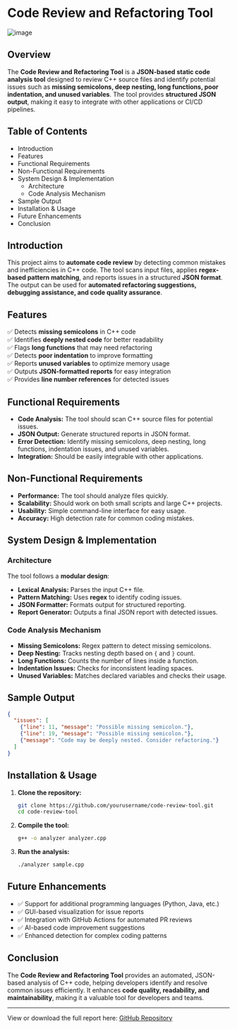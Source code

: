 # Code Review and Refactoring Tool

![image](https://github.com/user-attachments/assets/84d2cad9-ce8c-43bb-b8c0-72762dc25247)


## Overview
The **Code Review and Refactoring Tool** is a **JSON-based static code analysis tool** designed to review C++ source files and identify potential issues such as **missing semicolons, deep nesting, long functions, poor indentation, and unused variables**. The tool provides **structured JSON output**, making it easy to integrate with other applications or CI/CD pipelines.

## Table of Contents
- Introduction
- Features
- Functional Requirements
- Non-Functional Requirements
- System Design & Implementation
  - Architecture
  - Code Analysis Mechanism
- Sample Output
- Installation & Usage
- Future Enhancements
- Conclusion

## Introduction
This project aims to **automate code review** by detecting common mistakes and inefficiencies in C++ code. The tool scans input files, applies **regex-based pattern matching**, and reports issues in a structured **JSON format**. The output can be used for **automated refactoring suggestions, debugging assistance, and code quality assurance**.

## Features
✅ Detects **missing semicolons** in C++ code  
✅ Identifies **deeply nested code** for better readability  
✅ Flags **long functions** that may need refactoring  
✅ Detects **poor indentation** to improve formatting  
✅ Reports **unused variables** to optimize memory usage  
✅ Outputs **JSON-formatted reports** for easy integration  
✅ Provides **line number references** for detected issues  

## Functional Requirements
- **Code Analysis:** The tool should scan C++ source files for potential issues.
- **JSON Output:** Generate structured reports in JSON format.
- **Error Detection:** Identify missing semicolons, deep nesting, long functions, indentation issues, and unused variables.
- **Integration:** Should be easily integrable with other applications.

## Non-Functional Requirements
- **Performance:** The tool should analyze files quickly.
- **Scalability:** Should work on both small scripts and large C++ projects.
- **Usability:** Simple command-line interface for easy usage.
- **Accuracy:** High detection rate for common coding mistakes.

## System Design & Implementation

### Architecture
The tool follows a **modular design**:
- **Lexical Analysis:** Parses the input C++ file.
- **Pattern Matching:** Uses **regex** to identify coding issues.
- **JSON Formatter:** Formats output for structured reporting.
- **Report Generator:** Outputs a final JSON report with detected issues.

### Code Analysis Mechanism
- **Missing Semicolons:** Regex pattern to detect missing semicolons.
- **Deep Nesting:** Tracks nesting depth based on `{` and `}` count.
- **Long Functions:** Counts the number of lines inside a function.
- **Indentation Issues:** Checks for inconsistent leading spaces.
- **Unused Variables:** Matches declared variables and checks their usage.

## Sample Output
```json
{
  "issues": [
    {"line": 11, "message": "Possible missing semicolon."},
    {"line": 19, "message": "Possible missing semicolon."},
    {"message": "Code may be deeply nested. Consider refactoring."}
  ]
}
```

## Installation & Usage
1. **Clone the repository:**
   ```sh
   git clone https://github.com/yourusername/code-review-tool.git
   cd code-review-tool
   ```
2. **Compile the tool:**
   ```sh
   g++ -o analyzer analyzer.cpp
   ```
3. **Run the analysis:**
   ```sh
   ./analyzer sample.cpp
   ```

## Future Enhancements
- ✅ Support for additional programming languages (Python, Java, etc.)
- ✅ GUI-based visualization for issue reports
- ✅ Integration with GitHub Actions for automated PR reviews
- ✅ AI-based code improvement suggestions
- ✅ Enhanced detection for complex coding patterns

## Conclusion
The **Code Review and Refactoring Tool** provides an automated, JSON-based analysis of C++ code, helping developers identify and resolve common issues efficiently. It enhances **code quality, readability, and maintainability**, making it a valuable tool for developers and teams.

---
View or download the full report here: [GitHub Repository](https://github.com/yourusername/code-review-tool)

